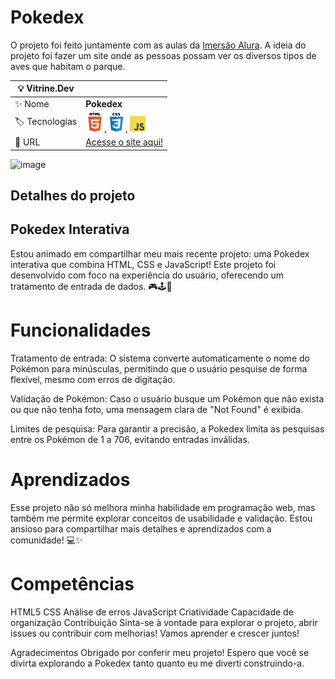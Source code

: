 # Pokedex

O projeto foi feito juntamente com as aulas da [Imersão Alura](https://cursos.alura.com.br/imersao). A ideia do projeto foi fazer um site onde as pessoas possam ver os diversos tipos de aves que habitam o parque.

| 💡 Vitrine.Dev |     |
| -------------  | --- |
| :sparkles: Nome        | **Pokedex**
| :label: Tecnologias | <code><img height="30" src="https://raw.githubusercontent.com/github/explore/80688e429a7d4ef2fca1e82350fe8e3517d3494d/topics/html/html.png" alt="HTML5"/></code>,<code><img height="30" src="https://raw.githubusercontent.com/github/explore/80688e429a7d4ef2fca1e82350fe8e3517d3494d/topics/css/css.png" alt="CSS"/></code>, <code><img height="25" src="https://raw.githubusercontent.com/github/explore/80688e429a7d4ef2fca1e82350fe8e3517d3494d/topics/javascript/javascript.png" alt="Javascript"/></code>
| :rocket: URL         | [Acesse o site aqui!](https://johnvrnas.github.io/parqueDasAves/)


<!-- Inserir imagem com a #vitrinedev ao final do link -->
![image](https://github.com/user-attachments/assets/ddcfca2c-416e-4659-8b31-ccc2cc96068c)


## Detalhes do projeto

## Pokedex Interativa
Estou animado em compartilhar meu mais recente projeto: uma Pokedex interativa que combina HTML, CSS e JavaScript! Este projeto foi desenvolvido com foco na experiência do usuário, oferecendo um tratamento de entrada de dados. 🎮🕹️👾

# Funcionalidades
Tratamento de entrada: O sistema converte automaticamente o nome do Pokémon para minúsculas, permitindo que o usuário pesquise de forma flexível, mesmo com erros de digitação.

Validação de Pokémon: Caso o usuário busque um Pokémon que não exista ou que não tenha foto, uma mensagem clara de "Not Found" é exibida.

Limites de pesquisa: Para garantir a precisão, a Pokedex limita as pesquisas entre os Pokémon de 1 a 706, evitando entradas inválidas.

# Aprendizados
Esse projeto não só melhora minha habilidade em programação web, mas também me permite explorar conceitos de usabilidade e validação. Estou ansioso para compartilhar mais detalhes e aprendizados com a comunidade! 💻✨

# Competências
HTML5
CSS
Análise de erros
JavaScript
Criatividade
Capacidade de organização
Contribuição
Sinta-se à vontade para explorar o projeto, abrir issues ou contribuir com melhorias! Vamos aprender e crescer juntos!

Agradecimentos
Obrigado por conferir meu projeto! Espero que você se divirta explorando a Pokedex tanto quanto eu me diverti construindo-a.
